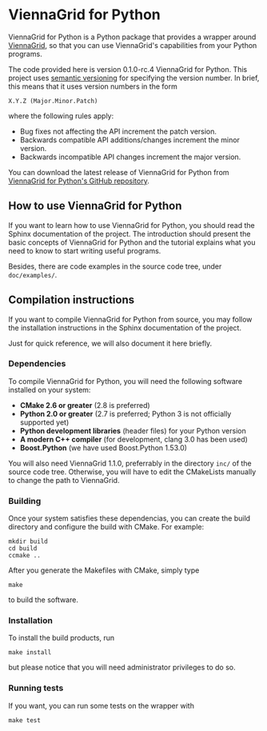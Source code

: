 # ViennaGrid for Python

ViennaGrid for Python is a Python package that provides a wrapper around [ViennaGrid](http://viennagrid.sourceforge.net "ViennaGrid - C++ Mesh Data Structure Library at High Convenience and Performance"), so that you can use ViennaGrid's capabilities from your Python programs.

The code provided here is version 0.1.0-rc.4 ViennaGrid for Python. This project uses [semantic versioning](http://semver.org "Semantic Versioning 2.0.0-rc.2") for specifying the version number. In brief, this means that it uses version numbers in the form

	X.Y.Z (Major.Minor.Patch)

where the following rules apply:

* Bug fixes not affecting the API increment the patch version.
* Backwards compatible API additions/changes increment the minor version.
* Backwards incompatible API changes increment the major version.

You can download the latest release of ViennaGrid for Python from [ViennaGrid for Python's GitHub repository](https://github.com/genba/viennagrid-python).

## How to use ViennaGrid for Python

If you want to learn how to use ViennaGrid for Python, you should read the Sphinx documentation of the project. The introduction should present the basic concepts of ViennaGrid for Python and the tutorial explains what you need to know to start writing useful programs.

Besides, there are code examples in the source code tree, under `doc/examples/`.

## Compilation instructions

If you want to compile ViennaGrid for Python from source, you may follow the installation instructions in the Sphinx documentation of the project.

Just for quick reference, we will also document it here briefly.

### Dependencies

To compile ViennaGrid for Python, you will need the following software installed on your system:

* **CMake 2.6 or greater** (2.8 is preferred)
* **Python 2.0 or greater** (2.7 is preferred; Python 3 is not officially supported yet)
* **Python development libraries** (header files) for your Python version
* **A modern C++ compiler** (for development, clang 3.0 has been used)
* **Boost.Python** (we have used Boost.Python 1.53.0)

You will also need ViennaGrid 1.1.0, preferrably in the directory `inc/` of the source code tree. Otherwise, you will have to edit the CMakeLists manually to change the path to ViennaGrid.

### Building

Once your system satisfies these dependencias, you can create the build directory and configure the build with CMake. For example:

	mkdir build
	cd build
	ccmake ..

After you generate the Makefiles with CMake, simply type

	make

to build the software.

### Installation

To install the build products, run

	make install

but please notice that you will need administrator privileges to do so.

### Running tests

If you want, you can run some tests on the wrapper with

	make test
